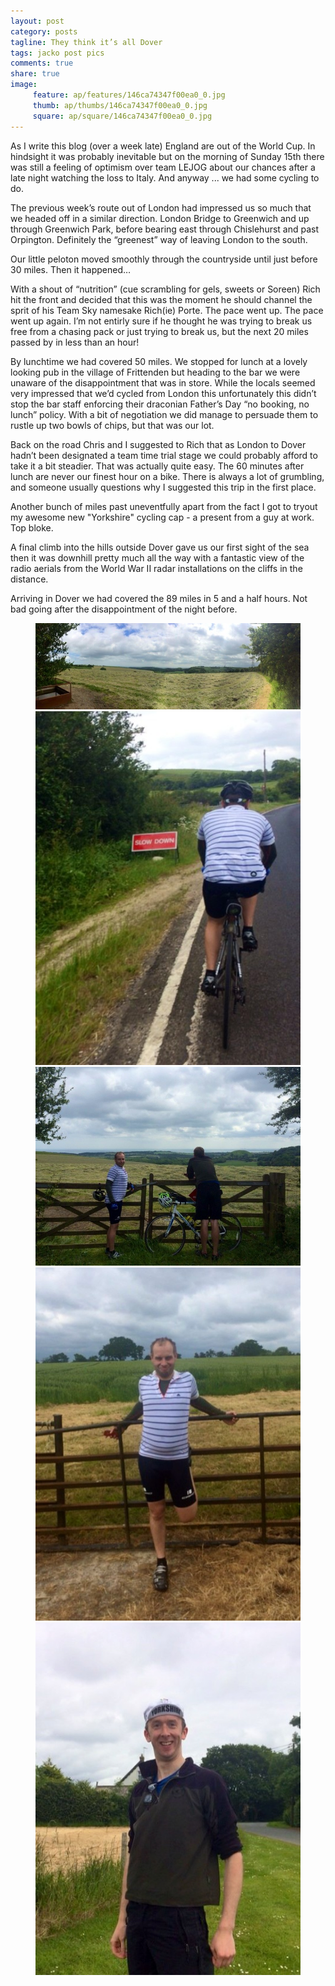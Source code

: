 ```yaml
---
layout: post
category: posts
tagline: They think it’s all Dover
tags: jacko post pics
comments: true
share: true
image: 
     feature: ap/features/146ca74347f00ea0_0.jpg
     thumb: ap/thumbs/146ca74347f00ea0_0.jpg
     square: ap/square/146ca74347f00ea0_0.jpg
---
```























As I write this blog (over a week late) England are out of the World Cup. In hindsight it was probably inevitable but on the morning of Sunday 15th there was still a feeling of optimism over team LEJOG about our chances after a late night watching the loss to Italy. And anyway ... we had some cycling to do.

The previous week’s route out of London had impressed us so much that we headed off in a similar direction. London Bridge to Greenwich and up through Greenwich Park, before bearing east through Chislehurst and past Orpington. Definitely the “greenest” way of leaving London to the south.

Our little peloton moved smoothly through the countryside until just before 30 miles. Then it happened… 

With a shout of “nutrition” (cue scrambling for gels, sweets or Soreen) Rich hit the front and decided that this was the moment he should channel the sprit of his Team Sky namesake Rich(ie) Porte. The pace went up. The pace went up again. I’m not entirly sure if he thought he was trying to break us free from a chasing pack or just trying to break us, but the next 20 miles passed by in less than an hour!

By lunchtime we had covered 50 miles. We stopped for lunch at a lovely looking pub in the village of Frittenden but heading to the bar we were unaware of the disappointment that was in store. While the locals seemed very impressed that we’d cycled from London this unfortunately this didn’t stop the bar staff enforcing their draconian Father’s Day “no booking, no lunch” policy. With a bit of negotiation we did manage to persuade them to rustle up two bowls of chips, but that was our lot.

Back on the road Chris and I suggested to Rich that as London to Dover hadn’t been designated a team time trial stage we could probably afford to take it a bit steadier. That was actually quite easy. The 60 minutes after lunch are never our finest hour on a bike. There is always a lot of grumbling, and someone usually questions why I suggested this trip in the first place.

Another bunch of miles past uneventfully apart from the fact I got to tryout my awesome new "Yorkshire" cycling cap - a present from a guy at work. Top bloke.

A final climb into the hills outside Dover gave us our first sight of the sea then it was downhill pretty much all the way with a fantastic view of the radio aerials from the World War II radar installations on the cliffs in the distance. 

Arriving in Dover we had covered the 89 miles in 5 and a half hours. Not bad going after the disappointment of the night before.<figure class="third">
<a href="/images/ap/standard/146ca74347f00ea0_0.jpg">
<img src="/images/ap/standard/146ca74347f00ea0_0.jpg">
</a><a href="/images/ap/standard/146ca74347f00ea0_1.jpg">
<img src="/images/ap/standard/146ca74347f00ea0_1.jpg">
</a><a href="/images/ap/standard/146ca74347f00ea0_2.jpg">
<img src="/images/ap/standard/146ca74347f00ea0_2.jpg">
</a><a href="/images/ap/standard/146ca74347f00ea0_3.jpg">
<img src="/images/ap/standard/146ca74347f00ea0_3.jpg">
</a><a href="/images/ap/standard/146ca74347f00ea0_4.jpg">
<img src="/images/ap/standard/146ca74347f00ea0_4.jpg">
</a></figure>